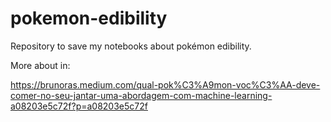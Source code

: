 # pokemon-edibility
Repository to save my notebooks about pokémon edibility.

More about in:

https://brunoras.medium.com/qual-pok%C3%A9mon-voc%C3%AA-deve-comer-no-seu-jantar-uma-abordagem-com-machine-learning-a08203e5c72f?p=a08203e5c72f
